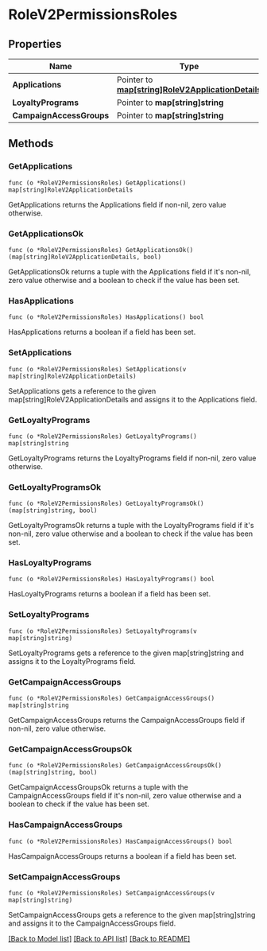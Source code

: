 # RoleV2PermissionsRoles

## Properties

Name | Type | Description | Notes
------------ | ------------- | ------------- | -------------
**Applications** | Pointer to [**map[string]RoleV2ApplicationDetails**](RoleV2ApplicationDetails.md) |  | [optional] 
**LoyaltyPrograms** | Pointer to **map[string]string** |  | [optional] 
**CampaignAccessGroups** | Pointer to **map[string]string** |  | [optional] 

## Methods

### GetApplications

`func (o *RoleV2PermissionsRoles) GetApplications() map[string]RoleV2ApplicationDetails`

GetApplications returns the Applications field if non-nil, zero value otherwise.

### GetApplicationsOk

`func (o *RoleV2PermissionsRoles) GetApplicationsOk() (map[string]RoleV2ApplicationDetails, bool)`

GetApplicationsOk returns a tuple with the Applications field if it's non-nil, zero value otherwise
and a boolean to check if the value has been set.

### HasApplications

`func (o *RoleV2PermissionsRoles) HasApplications() bool`

HasApplications returns a boolean if a field has been set.

### SetApplications

`func (o *RoleV2PermissionsRoles) SetApplications(v map[string]RoleV2ApplicationDetails)`

SetApplications gets a reference to the given map[string]RoleV2ApplicationDetails and assigns it to the Applications field.

### GetLoyaltyPrograms

`func (o *RoleV2PermissionsRoles) GetLoyaltyPrograms() map[string]string`

GetLoyaltyPrograms returns the LoyaltyPrograms field if non-nil, zero value otherwise.

### GetLoyaltyProgramsOk

`func (o *RoleV2PermissionsRoles) GetLoyaltyProgramsOk() (map[string]string, bool)`

GetLoyaltyProgramsOk returns a tuple with the LoyaltyPrograms field if it's non-nil, zero value otherwise
and a boolean to check if the value has been set.

### HasLoyaltyPrograms

`func (o *RoleV2PermissionsRoles) HasLoyaltyPrograms() bool`

HasLoyaltyPrograms returns a boolean if a field has been set.

### SetLoyaltyPrograms

`func (o *RoleV2PermissionsRoles) SetLoyaltyPrograms(v map[string]string)`

SetLoyaltyPrograms gets a reference to the given map[string]string and assigns it to the LoyaltyPrograms field.

### GetCampaignAccessGroups

`func (o *RoleV2PermissionsRoles) GetCampaignAccessGroups() map[string]string`

GetCampaignAccessGroups returns the CampaignAccessGroups field if non-nil, zero value otherwise.

### GetCampaignAccessGroupsOk

`func (o *RoleV2PermissionsRoles) GetCampaignAccessGroupsOk() (map[string]string, bool)`

GetCampaignAccessGroupsOk returns a tuple with the CampaignAccessGroups field if it's non-nil, zero value otherwise
and a boolean to check if the value has been set.

### HasCampaignAccessGroups

`func (o *RoleV2PermissionsRoles) HasCampaignAccessGroups() bool`

HasCampaignAccessGroups returns a boolean if a field has been set.

### SetCampaignAccessGroups

`func (o *RoleV2PermissionsRoles) SetCampaignAccessGroups(v map[string]string)`

SetCampaignAccessGroups gets a reference to the given map[string]string and assigns it to the CampaignAccessGroups field.


[[Back to Model list]](../README.md#documentation-for-models) [[Back to API list]](../README.md#documentation-for-api-endpoints) [[Back to README]](../README.md)


